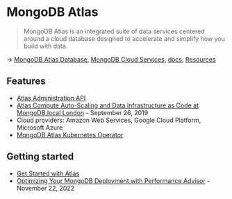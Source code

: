 # MongoDB Atlas

> MongoDB Atlas is an integrated suite of data services centered around a cloud database designed to accelerate and simplify how you build with data.

→ [MongoDB Atlas Database](https://www.mongodb.com/atlas/database), [MongoDB Cloud Services](https://www.mongodb.com/cloud), [docs](https://www.mongodb.com/docs/atlas/), [Resources](https://www.mongodb.com/resources)

## Features

* [Atlas Administration API](https://docs.atlas.mongodb.com/api/atlas-admin-api/)
* [Atlas Compute Auto-Scaling and Data Infrastructure as Code at MongoDB.local London](https://www.mongodb.com/blog/post/atlas-compute-autoscaling-data-infrastructure-as-code-and-more-at-mongodblocal-london) - September 26, 2019
* Cloud providers: Amazon Web Services, Google Cloud Platform, Microsoft Azure
* [MongoDB Atlas Kubernetes Operator](https://github.com/mongodb/mongodb-atlas-kubernetes)

## Getting started

* [Get Started with Atlas](https://www.mongodb.com/docs/atlas/getting-started/)
* [Optimizing Your MongoDB Deployment with Performance Advisor](https://www.mongodb.com/blog/post/optimizing-mongodb-deployment-performance-advisor) - November 22, 2022
